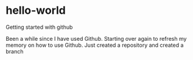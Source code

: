 # hello-world
Getting started with github <p>
Been a while since I have used Github. Starting over again to refresh my memory on how to use Github.
Just created a repository and created a branch
